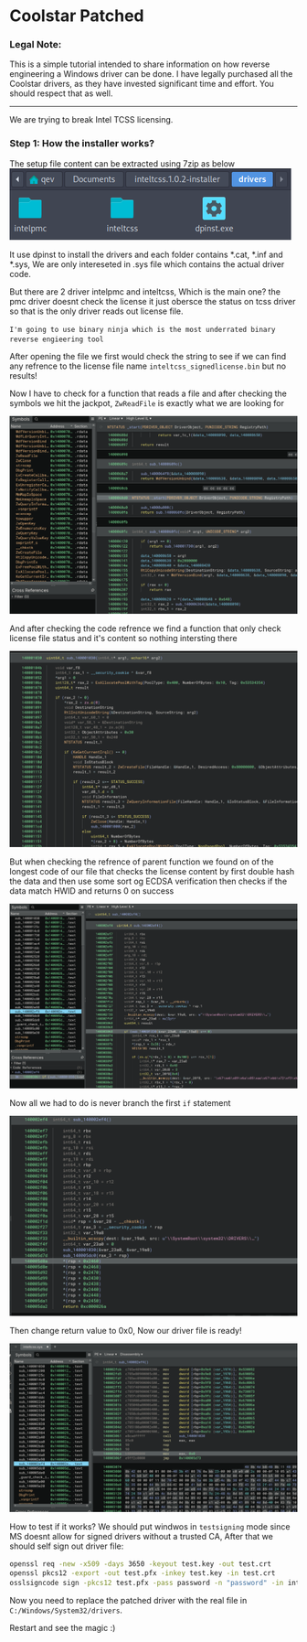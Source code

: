 # Coolstar Patched

### Legal Note:
This is a simple tutorial intended to share information on how reverse engineering a Windows driver can be done. I have legally purchased all the Coolstar drivers, as they have invested significant time and effort. You should respect that as well.

<hr/>
We are trying to break Intel TCSS licensing.

### Step 1: How the installer works?
The setup file content can be extracted using 7zip as below
<img src="img1.png">

It use dpinst to install the drivers and each folder contains *.cat, *.inf and *.sys, We are only intereseted in .sys file which contains the actual driver code.

But there are 2 driver intelpmc and inteltcss, Which is the main one? the pmc driver doesnt check the license it just obersce the status on tcss driver so that is the only driver reads out license file.

`I'm going to use binary ninja which is the most underrated binary reverse engieering tool`

After opening the file we first would check the string to see if we can find any refrence to the license file name `inteltcss_signedlicense.bin` but no results!

Now I have to check for a function that reads a file and after checking the symbols we hit the jackpot, `ZwReadFile` is exactly what we are looking for

<img src="img2.png">

And after checking the code refrence we find a function that only check license file status and it's content so nothing intersting there

<img src="img3.png">

But when checking the refrence of parent function we found on of the longest code of our file that checks the license content by first double hash the data and then use some sort og ECDSA verification then checks if the data match HWID and returns 0 on success

<img src="img4.png">

Now all we had to do is never branch the first `if` statement

<img src="img5.png">

Then change return value to 0x0, Now our driver file is ready!

<img src="img6.png">

How to test if it works? We should put windwos in `testsigning` mode since MS doesnt allow for signed drivers without a trusted CA, After that we should self sign out driver file:

```sh
openssl req -new -x509 -days 3650 -keyout test.key -out test.crt
openssl pkcs12 -export -out test.pfx -inkey test.key -in test.crt
osslsigncode sign -pkcs12 test.pfx -pass password -n "password" -in inteltcss.sys -out inteltcss_patched.sys
```

Now you need to replace the patched driver with the real file in `C:/Windows/System32/drivers`.

Restart and see the magic :)
